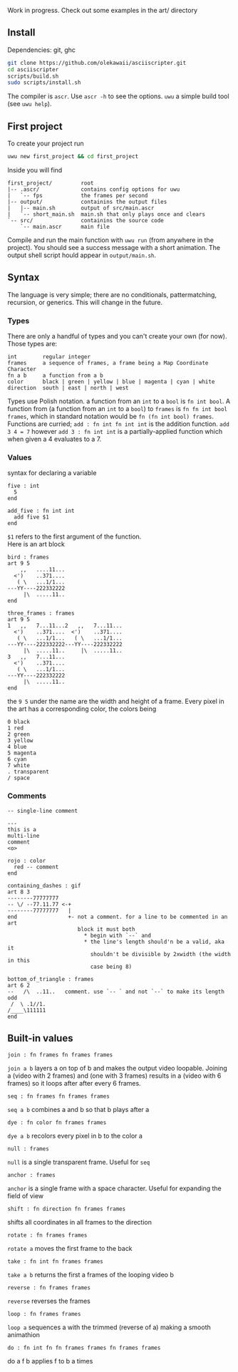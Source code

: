 Work in progress. Check out some examples in the art/ directory

## Install
Dependencies: git, ghc
```sh
git clone https://github.com/olekawaii/asciiscripter.git
cd asciiscripter
scripts/build.sh
sudo scripts/install.sh
```
The compiler is `ascr`. Use `ascr -h` to see the options. `uwu` a simple build
tool (see `uwu help`).

## First project
To create your project run
```sh
uwu new first_project && cd first_project
````
Inside you will find 
```
first_project/         root
|-- .ascr/             contains config options for uwu
|   `-- fps            the frames per second
|-- output/            containins the output files
|   |-- main.sh        output of src/main.ascr
|   `-- short_main.sh  main.sh that only plays once and clears
`-- src/               containins the source code
    `-- main.ascr      main file
```
Compile and run the main function with `uwu run` (from anywhere in the project). 
You should see a success message with a short animation. The output shell script 
hould appear in `output/main.sh`.

## Syntax
The language is very simple; there are no conditionals, pattermatching,
recursion, or generics. This will change in the future.

### Types
There are only a handful of types and you can't create your own (for now). Those 
types are:
```
int        regular integer
frames     a sequence of frames, a frame being a Map Coordinate Character
fn a b     a function from a b
color      black | green | yellow | blue | magenta | cyan | white
direction  south | east | north | west
```
Types use Polish notation. a function from an `int` to a `bool` is `fn int
bool`. A function from (a function from an `int` to a `bool`) to `frames` is
`fn fn int bool frames`, which in standard notation would be `fn (fn int bool)
frames`. Functions are curried; `add : fn int fn int int` is the addition
function. `add 3 4 = 7` however `add 3 : fn int int` is a partially-applied 
function which when given a 4 evaluates to a 7.

### Values
syntax for declaring a variable
```
five : int
  5
end

add_five : fn int int
  add five $1
end
```
`$1` refers to the first argument of the function.   
Here is an art block
```
bird : frames
art 9 5
    ,,   ....11...
  <')    ..371....
   ( \   ...1/1...
---YY----222332222
     |\  .....11..
end

three_frames : frames
art 9 5
1   ,,   7...11...2   ,,   7...11...
  <')    ..371....  <')    ..371....
   ( \   ...1/1...   ( \   ...1/1...
---YY----222332222---YY----222332222
     |\  .....11..     |\  .....11..
3   ,,   7...11...
  <')    ..371....
   ( \   ...1/1...
---YY----222332222
     |\  .....11..
end
```
the `9 5` under the name are the width and height of a frame. Every pixel in
the art has a corresponding color, the colors being
```
0 black
1 red
2 green
3 yellow
4 blue
5 magenta
6 cyan
7 white
. transparent
/ space
```

### Comments
```
-- single-line comment

---
this is a
multi-line
comment
<o>

rojo : color
  red -- comment
end

containing_dashes : gif
art 8 3
--------77777777
-- \/ --77.11.77 <-+
--------77777777   |
end                +- not a comment. for a line to be commented in an art 
                      block it must both
                        * begin with `--` and
                        * the line's length should'n be a valid, aka it
                          shouldn't be divisible by 2xwidth (the width in this 
                          case being 8)

bottom_of_triangle : frames
art 6 2
--   /\  ..11..   comment. use `-- ` and not `--` to make its length odd
 /  \ .1//1.
/____\111111
end

```

## Built-in values
```
join : fn frames fn frames frames
```
`join a b` layers a on top of b and makes the output video loopable. Joining a 
(video with 2 frames) and (one with 3 frames) results in a (video with 6 frames) so
it loops after after every 6 frames.
```
seq : fn frames fn frames frames
```
`seq a b` combines a and b so that b plays after a
```
dye : fn color fn frames frames
```
`dye a b` recolors every pixel in b to the color a
```
null : frames
```
`null` is a single transparent frame. Useful for `seq`
```
anchor : frames
```
`anchor` is a single frame with a space character. Useful for expanding the
field of view 
```
shift : fn direction fn frames frames
```
shifts all coordinates in all frames to the direction
```
rotate : fn frames frames 
```
`rotate a` moves the first frame to the back
```
take : fn int fn frames frames
```
`take a b` returns the first a frames of the looping video b
```
reverse : fn frames frames
```
`reverse` reverses the frames
```
loop : fn frames frames
```
`loop a` sequences a with the trimmed (reverse of a) making a smooth 
animathion
```
do : fn int fn fn frames frames fn frames frames
```
do a f b applies f to b a times

